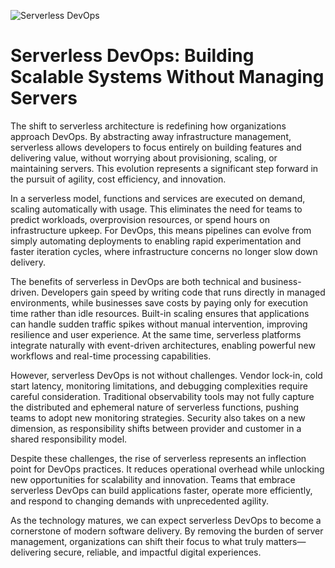 ![Serverless DevOps](https://cdn.prod.website-files.com/5eb9845c0972c01cdaec8415/61b8350bbb8a5a791c6b8f65_ft-serverless-computing-testing-devops.jpeg)

# Serverless DevOps: Building Scalable Systems Without Managing Servers

The shift to serverless architecture is redefining how organizations approach DevOps. By abstracting away infrastructure management, serverless allows developers to focus entirely on building features and delivering value, without worrying about provisioning, scaling, or maintaining servers. This evolution represents a significant step forward in the pursuit of agility, cost efficiency, and innovation.

In a serverless model, functions and services are executed on demand, scaling automatically with usage. This eliminates the need for teams to predict workloads, overprovision resources, or spend hours on infrastructure upkeep. For DevOps, this means pipelines can evolve from simply automating deployments to enabling rapid experimentation and faster iteration cycles, where infrastructure concerns no longer slow down delivery.

The benefits of serverless in DevOps are both technical and business-driven. Developers gain speed by writing code that runs directly in managed environments, while businesses save costs by paying only for execution time rather than idle resources. Built-in scaling ensures that applications can handle sudden traffic spikes without manual intervention, improving resilience and user experience. At the same time, serverless platforms integrate naturally with event-driven architectures, enabling powerful new workflows and real-time processing capabilities.

However, serverless DevOps is not without challenges. Vendor lock-in, cold start latency, monitoring limitations, and debugging complexities require careful consideration. Traditional observability tools may not fully capture the distributed and ephemeral nature of serverless functions, pushing teams to adopt new monitoring strategies. Security also takes on a new dimension, as responsibility shifts between provider and customer in a shared responsibility model.

Despite these challenges, the rise of serverless represents an inflection point for DevOps practices. It reduces operational overhead while unlocking new opportunities for scalability and innovation. Teams that embrace serverless DevOps can build applications faster, operate more efficiently, and respond to changing demands with unprecedented agility.

As the technology matures, we can expect serverless DevOps to become a cornerstone of modern software delivery. By removing the burden of server management, organizations can shift their focus to what truly matters—delivering secure, reliable, and impactful digital experiences.
